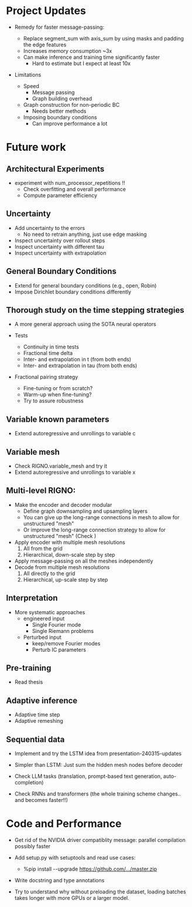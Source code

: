 # Project Updates

- Remedy for faster message-passing:
    - Replace segment_sum with axis_sum by using masks and padding the edge features
    - Increases memory consumption ~3x
    - Can make inference and training time significantly faster
        - Hard to estimate but I expect at least 10x

- Limitations
    - Speed
        - Message passing
        - Graph building overhead
    - Graph construction for non-periodic BC
        - Needs better methods
    - Imposing boundary conditions
        - Can improve performance a lot

# Future work

## Architectural Experiments

- experiment with num_processor_repetitions !!
    - Check overfitting and overall performance
    - Compute parameter efficiency

## Uncertainty

- Add uncertainty to the errors
    * No need to retrain anything, just use edge masking
- Inspect uncertainty over rollout steps
- Inspect uncertainty with different tau
- Inspect uncertainty with extrapolation


## General Boundary Conditions
- Extend for general boundary conditions (e.g., open, Robin)
- Impose Dirichlet boundary conditions differently

## Thorough study on the time stepping strategies

- A more general approach using the SOTA neural operators

- Tests
    - Continuity in time tests
    - Fractional time delta
    - Inter- and extrapolation in t (from both ends)
    - Inter- and extrapolation in tau (from both ends)

- Fractional pairing strategy
    - Fine-tuning or from scratch?
    - Warm-up when fine-tuning?
    - Try to assure robustness


## Variable known parameters

- Extend autoregressive and unrollings to variable c

## Variable mesh

- Check RIGNO.variable_mesh and try it
- Extend autoregressive and unrollings to variable x

## Multi-level RIGNO:
- Make the encoder and decoder modular
    - Define graph downsampling and upsampling layers
    - You can give up the long-range connections in mesh to allow for unstructured "mesh"
    - Or improve the long-range connection strategy to allow for unstructured "mesh" (Check )
- Apply encoder with multiple mesh resolutions
    1. All from the grid
    2. Hierarchical, down-scale step by step
- Apply message-passing on all the meshes independently
- Decode from multiple mesh resolutions
    1. All directly to the grid
    2. Hierarchical, up-scale step by step

## Interpretation

- More systematic approaches
    - engineered input
        - Single Fourier mode
        - Single Riemann problems
    - Perturbed input
        - keep/remove Fourier modes
        - Perturb IC parameters

## Pre-training
- Read thesis

## Adaptive inference
- Adaptive time step
- Adaptive remeshing

## Sequential data

- Implement and try the LSTM idea from presentation-240315-updates

- Simpler than LSTM: Just sum the hidden mesh nodes before decoder

- Check LLM tasks (translation, prompt-based text generation, auto-completion)

- Check RNNs and transformers (the whole training scheme changes.. and becomes faster!!)


# Code and Performance

- Get rid of the NVIDIA driver compatiblity message: parallel compilation possibly faster

- Add setup.py with setuptools and read use cases:
    - %pip install --upgrade https://github.com/.../master.zip

- Write docstring and type annotations

- Try to understand why without preloading the dataset, loading batches takes longer with more GPUs or a larger model.

